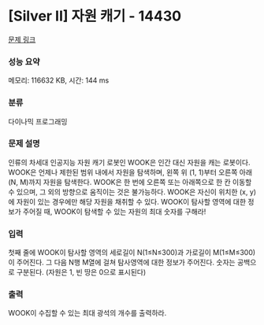 # [Silver II] 자원 캐기 - 14430 

[문제 링크](https://www.acmicpc.net/problem/14430) 

### 성능 요약

메모리: 116632 KB, 시간: 144 ms

### 분류

다이나믹 프로그래밍

### 문제 설명

<p>인류의 차세대 인공지능 자원 캐기 로봇인 WOOK은 인간 대신 자원을 캐는 로봇이다. WOOK은 언제나 제한된 범위 내에서 자원을 탐색하며, 왼쪽 위 (1, 1)부터 오른쪽 아래 (N, M)까지 자원을 탐색한다. WOOK은 한 번에 오른쪽 또는 아래쪽으로 한 칸 이동할 수 있으며, 그 외의 방향으로 움직이는 것은 불가능하다. WOOK은 자신이 위치한 (x, y)에 자원이 있는 경우에만 해당 자원을 채취할 수 있다. WOOK이 탐사할 영역에 대한 정보가 주어질 때, WOOK이 탐색할 수 있는 자원의 최대 숫자를 구해라!</p>

### 입력 

 <p>첫째 줄에 WOOK이 탐사할 영역의 세로길이 N(1≤N≤300)과 가로길이 M(1≤M≤300)이 주어진다. 그 다음 N행 M열에 걸쳐 탐사영역에 대한 정보가 주어진다. 숫자는 공백으로 구분된다. (자원은 1, 빈 땅은 0으로 표시된다)</p>

### 출력 

 <p>WOOK이 수집할 수 있는 최대 광석의 개수를 출력하라.</p>

